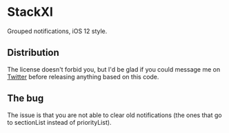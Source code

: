 # StackXI

Grouped notifications, iOS 12 style.

## Distribution

The license doesn't forbid you, but I'd be glad if you could message me on [Twitter](https://twitter.com/NepetaDev) before releasing anything based on this code.

## The bug

The issue is that you are not able to clear old notifications (the ones that go to sectionList instead of priorityList). 